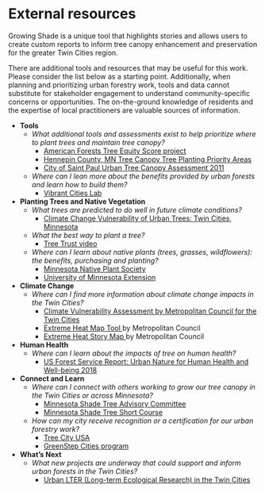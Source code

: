 External resources
================

Growing Shade is a unique tool that highlights stories and allows users
to create custom reports to inform tree canopy enhancement and
preservation for the greater Twin Cities region.

There are additional tools and resources that may be useful for this
work. Please consider the list below as a starting point. Additionally,
when planning and prioritizing urban forestry work, tools and data
cannot substitute for stakeholder engagement to understand
community-specific concerns or opportunities. The on-the-ground
knowledge of residents and the expertise of local practitioners are
valuable sources of information.

-   **Tools**
    -   *What additional tools and assessments exist to help prioritize
        where to plant trees and maintain tree canopy?*
        -   <a href = "https://www.americanforests.org/our-work/tree-equity-score/" target = "_blank">American
            Forests Tree Equity Score project</a>
        -   <a href = "https://gis-hennepin.opendata.arcgis.com/pages/tree-planting" target = "_blank">Hennepin
            County, MN Tree Canopy Tree Planting Priority Areas</a>
        -   <a href = "https://www.stpaul.gov/departments/parks-recreation/natural-resources/forestry/urban-tree-canopy-assessment" target = "_blank">City
            of Saint Paul Urban Tree Canopy Assessment 2011</a>
    -   *Where can I lean more about the benefits provided by urban
        forests and learn how to build them?*
        -   <a href = "https://www.vibrantcitieslab.com/" target = "_blank">Vibrant
            Cities Lab</a>
-   **Planting Trees and Native Vegetation**
    -   *What trees are predicted to do well in future climate
        conditions?*
        -   <a href = "https://forestadaptation.org/sites/default/files/2021-03/TwinCitiesMN_TreeSpeciesVulnerability.pdf" target = "_blank">Climate
            Change Vulnerability of Urban Trees: Twin Cities,
            Minnesota</a>
    -   *What the best way to plant a tree?*
        -   <a href = "https://www.youtube.com/watch?v=yQ0Xo7cfMqs" target = "_blank">Tree
            Trust video</a>
    -   *Where can I learn about native plants (trees, grasses,
        wildflowers): the benefits, purchasing and planting?*
        -   <a href = "https://mnnps.org/links/" target = "_blank">Minnesota
            Native Plant Society</a>
        -   <a href = "https://extension.umn.edu/find-plants/native-plants" target = "_blank">University
            of Minnesota Extension</a>
-   **Climate Change**
    -   *Where can I find more information about climate change impacts
        in the Twin Cities?*
        -   <a href = "https://www.fs.usda.gov/sites/default/files/fs_media/fs_document/urbannatureforhumanhealthandwellbeing_508_01_30_18.pdf%22 %EF%BF%BDHYPERLINK %22https://metrocouncil.org/Communities/Planning/Local-Planning-Assistance/CVA.aspx"                 target = "_blank">Climate
            Vulnerability Assessment by Metropolitan Council for the
            Twin Cities</a>
        -   <a href = "https://metrocouncil.maps.arcgis.com/apps/webappviewer/index.html?id=fd0956de60c547ea9dea736f35b3b57e"
                  target = "_blank">Extreme Heat Map Tool </a> by
            Metropolitan Council
        -   <a href = "https://metrocouncil.maps.arcgis.com/apps/MapJournal/index.html?appid=7d9cdd3929e9439bb5b25aa1186d5783"
                  target = "_blank">Extreme Heat Story Map </a> by
            Metropolitan Council
-   **Human Health**
    -   *Where can I learn about the impacts of tree on human health?*
        -   <a href = "https://www.fs.usda.gov/sites/default/files/fs_media/fs_document/urbannatureforhumanhealthandwellbeing_508_01_30_18.pdf" target = "_blank">US
            Forest Service Report: Urban Nature for Human Health and
            Well-being 2018</a>
-   **Connect and Learn**
    -   *Where can I connect with others working to grow our tree canopy
        in the Twin Cities or across Minnesota?*
        -   <a href = "https://www.mnstac.org/" target = "_blank">Minnesota
            Shade Tree Advisory Committee</a>
        -   <a href = "https://trees.umn.edu/minnesota-shade-tree-short-course" target = "_blank">Minnesota
            Shade Tree Short Course</a>
    -   *How can my city receive recognition or a certification for our
        urban forestry work?*
        -   <a href = "https://www.arborday.org/programs/treeCityUSA/index.cfm" target = "_blank">Tree
            City USA</a>
        -   <a href = "https://greenstep.pca.state.mn.us/bp-detail/81726" target = "_blank">GreenStep
            Cities program</a>
-   **What’s Next**
    -   *What new projects are underway that could support and inform
        urban forests in the Twin Cities?*
        -   <a href = "https://mspurbanlter.umn.edu/overview" target = "_blank">Urban
            LTER (Long-term Ecological Research) in the Twin Cities</a>

<br><br><br><br><br>
